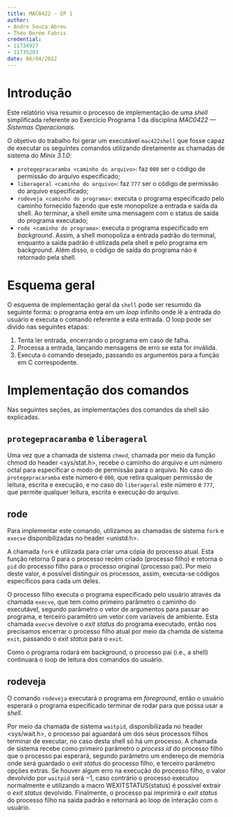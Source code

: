 ```yaml
---
title: MAC0422 — EP 1
author:
- Andre Souza Abreu
- Théo Borém Fabris
credential:
- 11734927
- 11735293
date: 06/04/2022
---
```


# Introdução

Este relatório visa resumir o processo de implementação de uma *shell*
simplificada referente ao Exercício Programa 1 da disciplina *MAC0422 — Sistemas
Operacionais*.

O objetivo do trabalho foi gerar um executável `mac422shell` que fosse capaz de
executar os seguintes comandos utilizando diretamente as chamadas de sistema do
*Minix 3.1.0*:

- `protegepracaramba <caminho do arquivo>`: faz `000` ser o código de permissão
  do arquivo especificado;
- `liberageral <caminho do arquivo>`: faz `777` ser o código de permissão do
  arquivo especificado;
- `rodeveja <caminho do programa>`: executa o programa especificado pelo
  caminho fornecido fazendo que este monopolize a entrada e saída da shell.
  Ao terminar, a shell emite uma mensagem com o status de saída do programa
  executado;
- `rode <caminho do programa>`: executa o programa especificado em
  *background*. Assim, a shell monopoliza a entrada padrão do terminal,
  enquanto a saída padrão é utilizada pela shell e pelo programa em background.
  Além disso, o código de saída do programa não é retornado pela shell.

# Esquema geral

O esquema de implementação geral da `shell` pode ser resumido da seguinte forma:
o programa entra em um *loop* infinito onde lê a entrada do usuário e executa o
comando referente a esta entrada. O loop pode ser divido nas seguintes etapas:

1. Tenta ler entrada, encerrando o programa em caso de falha.
2. Processa a entrada, lançando mensagens de erro se esta for inválida.
3. Executa o comando desejado, passando os argumentos para a função em C correspodente.


# Implementação dos comandos

Nas seguintes seções, as implementações dos comandos da shell são explicadas.

## `protegepracaramba` e `liberageral`

Uma vez que a chamada de sistema `chmod`, chamada por meio da função chmod do
header <sys/stat.h>,  recebe o caminho do arquivo e um número octal para
especificar o modo de permissão para o arquivo. No caso do `protegepracaramba`
este número é `000`, que retira qualquer permissão de leitura, escrita e
execução, e no caso do `liberageral` este número é `777`, que permite qualquer
leitura, escrita e execução do arquivo.

## rode

Para implementar este comando, utilizamos as chamadas de sistema `fork` e
`execve` disponibilizadas no header <unistd.h>.

A chamada `fork` é utilizada para criar uma cópia do processo atual. Esta função
retorna 0 para o processo recém criado (processo filho) e retorna o `pid` do
processo filho para o processo original (processo pai).
Por meio deste valor, é possível distinguir os processos, assim, executa-se
códigos específicos para cada um deles.

O processo filho executa o programa especificado pelo usuário através da
chamada `execve`,
que tem como primeiro parâmetro o caminho do executável,
segundo parâmetro o vetor de argumentos para passar ao programa,
e terceiro paramêtro um vetor com varíaveis de ambiente.
Esta chamada `execve` devolve o *exit status* do
programa executado, então nos precisamos encerrar o processo filho atual por meio
da chamda de sistema `exit`, passando o *exit status* para o `exit`.

Como o programa rodará em background, o processo pai (i.e., a shell) continuará
o loop de leitura dos comandos do usuário.

## rodeveja

O comando `rodeveja` executará o programa em *foreground*, então o usuário
esperará o programa especificado terminar de rodar para que possa usar a *shell*.

Por meio da chamada de sistema `waitpid`, disponibilizada no header
<sys/wait.h>, o processo pai aguardará um dos seus processos filhos terminar de
executar, no caso desta shell só há um processo.
A chamada de sistema recebe como primeiro parâmetro o *process id* do processo
filho que o processo pai esperará, segundo parâmetro um endereço de memória
onde será guardado o *exit status* do processo filho, e terceiro parâmetro
opções extras.
Se houver algum erro na execução do processo filho, o valor devolvido por
`waitpid` será $-1$,
caso contrário o processo executou normalmente e utilizando a macro
WEXITSTATUS(status) é possível extrair o *exit status* devolvido.
Finalmente, o processo pai imprimirá o *exit status* do processo filho na saída
padrão e retornará ao loop de interação com o usuário.
